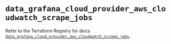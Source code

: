# `data_grafana_cloud_provider_aws_cloudwatch_scrape_jobs`

Refer to the Terraform Registry for docs: [`data_grafana_cloud_provider_aws_cloudwatch_scrape_jobs`](https://registry.terraform.io/providers/grafana/grafana/3.15.3/docs/data-sources/cloud_provider_aws_cloudwatch_scrape_jobs).
